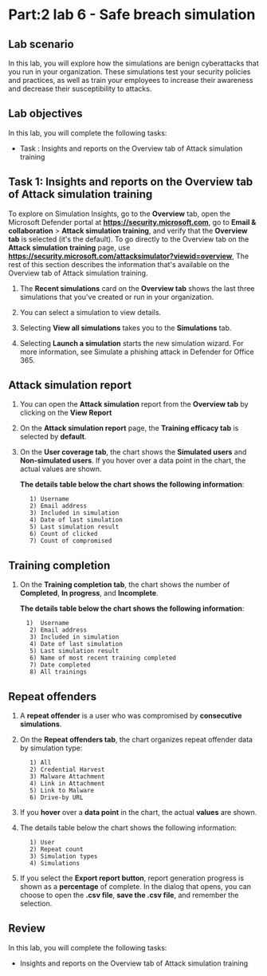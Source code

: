 # Part:2 lab 6 - Safe breach simulation

## Lab scenario
In this lab, you will explore how the simulations are benign cyberattacks that you run in your organization. These simulations test your security policies and practices, as well as train your employees to increase their awareness and decrease their susceptibility to attacks.

## Lab objectives

In this lab, you will complete the following tasks:

+ Task : Insights and reports on the Overview tab of Attack simulation training 

## Task 1: Insights and reports on the Overview tab of Attack simulation training

To explore on Simulation Insights, go to the **Overview** tab, open the Microsoft Defender portal at **https://security.microsoft.com**, go to **Email & collaboration** > **Attack simulation training**, and verify that the **Overview tab** is selected (it's the default). To go directly to the Overview tab on the **Attack simulation training** page, use **https://security.microsoft.com/attacksimulator?viewid=overview**, The rest of this section describes the information that's available on the Overview tab of Attack simulation training.


1. The **Recent simulations** card on the **Overview tab** shows the last three simulations that you've created or run in your organization.

1. You can select a simulation to view details.

1. Selecting **View all simulations** takes you to the **Simulations** tab.

1. Selecting **Launch a simulation** starts the new simulation wizard. For more information, see Simulate a phishing attack in Defender for Office 365.

## Attack simulation report

1. You can open the **Attack simulation** report from the **Overview tab** by clicking on the **View Report**

2. On the **Attack simulation report** page, the **Training efficacy tab** is selected by **default**.

3. On the **User coverage tab**, the chart shows the **Simulated users** and **Non-simulated users**. If you hover over a data point in the chart, the actual values are shown.

   **The details table below the chart shows the following information**:

```
      1) Username
      2) Email address
      3) Included in simulation
      4) Date of last simulation
      5) Last simulation result
      6) Count of clicked
      7) Count of compromised
```

## Training completion

1. On the **Training completion tab**, the chart shows the number of **Completed**, **In progress**, and **Incomplete**.

   **The details table below the chart shows the following information**:

```
     1)  Username
      2) Email address
      3) Included in simulation
      4) Date of last simulation
      5) Last simulation result
      6) Name of most recent training completed
      7) Date completed
      8) All trainings
```

## Repeat offenders

1. A **repeat offender** is a user who was compromised by **consecutive simulations**.

2. On the **Repeat offenders tab**, the chart organizes repeat offender data by simulation type:

```
      1) All
      2) Credential Harvest
      3) Malware Attachment
      4) Link in Attachment
      5) Link to Malware
      6) Drive-by URL
```
3. If you **hover** over a **data point** in the chart, the actual **values** are shown.

4. The details table below the chart shows the following information:

```
      1) User
      2) Repeat count
      3) Simulation types
      4) Simulations
```

5. If you select the **Export report button**, report generation progress is shown as a **percentage** of complete. In the dialog that opens, you can choose to open the **.csv file**, **save the .csv file**, and remember the selection.

## Review
In this lab, you will complete the following tasks:
+ Insights and reports on the Overview tab of Attack simulation training 
